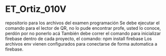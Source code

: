 # ET_Ortiz_010V
repositorio para los archivos del examen programación
Se debe ejecutar el comando para el lector de QR, no lo pude encontrar profe, usted lo conoce, perdón por no ponerlo acá
También debe correr el comando para inicializar firebase dentro de cada proyecto, el comando: npm install firebase
Los archivos env vienen configurados para conectarse de forma automatica a firebase.
